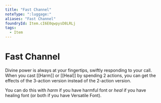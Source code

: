 ```yaml
---
title: "Fast Channel"
noteType: ":luggage:"
aliases: "Fast Channel"
foundryId: Item.cI6E0qwpysD8LRLj
tags:
  - Item
---
```


# Fast Channel

Divine power is always at your fingertips, swiftly responding to your call. When you cast [[Harm]] or [[Heal]] by spending 2 actions, you can get the effects of the 3-action version instead of the 2-action version.

You can do this with _harm_ if you have harmful font or _heal_ if you have healing font (or both if you have Versatile Font).

